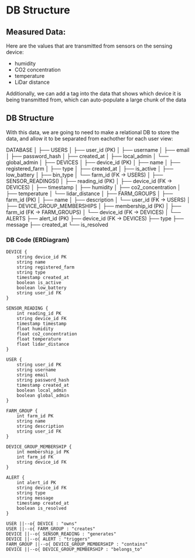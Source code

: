# DB Structure

## Measured Data:

Here are the values that are transmitted from sensors on the sensing device:

* humidity
* CO2 concentration
* temperature
* LiDar distance

Additionally, we can add a tag into the data that shows which device it is being transmitted from, which can auto-populate a large chunk of the data

## DB Structure

With this data, we are going to need to make a relational DB to store the data, and allow it to be separated from eachother for each user view:

DATABASE
│
├── USERS
│   ├── user_id (PK)
│   ├── username
│   ├── email
│   ├── password_hash
│   ├── created_at
│   ├── local_admin
│   └── global_admin
│
├── DEVICES
│   ├── device_id (PK)
│   ├── name
│   ├── registered_farm
│   ├── type
│   ├── created_at
│   ├── is_active
│   ├── low_battery
│   ├── bin_type
│   └── farm_id (FK → USERS)
│
├── SENSOR_READINGS()
│   ├── reading_id (PK)
│   ├── device_id (FK → DEVICES)
│   ├── timestamp
│   ├── humidity
│   ├── co2_concentration
│   ├── temperature
│   └── lidar_distance
│
├── FARM_GROUPS
│   ├── farm_id (PK)
│   ├── name
│   ├── description
│   └── user_id (FK → USERS)
│
├── DEVICE_GROUP_MEMBERSHIPS
│   ├── membership_id (PK)
│   ├── farm_id (FK → FARM_GROUPS)
│   └── device_id (FK → DEVICES)
│
└── ALERTS
    ├── alert_id (PK)
    ├── device_id (FK → DEVICES)
    ├── type
    ├── message
    ├── created_at
    └── is_resolved



### DB Code (ERDiagram)

```
DEVICE {
    string device_id PK
    string name
    string registered_farm
    string type
    timestamp created_at
    boolean is_active
    boolean low_battery
    string user_id FK
}

SENSOR_READING {
    int reading_id PK
    string device_id FK
    timestamp timestamp
    float humidity
    float co2_concentration
    float temperature
    float lidar_distance
}

USER {
    string user_id PK
    string username
    string email
    string password_hash
    timestamp created_at
    boolean local_admin
    boolean global_admin
}

FARM_GROUP {
    int farm_id PK
    string name
    string description
    string user_id FK
}

DEVICE_GROUP_MEMBERSHIP {
    int membership_id PK
    int farm_id FK
    string device_id FK
}

ALERT {
    int alert_id PK
    string device_id FK
    string type
    string message
    timestamp created_at
    boolean is_resolved
}

USER ||--o{ DEVICE : "owns"
USER ||--o{ FARM_GROUP : "creates"
DEVICE ||--o{ SENSOR_READING : "generates"
DEVICE ||--o{ ALERT : "triggers"
FARM_GROUP ||--o{ DEVICE_GROUP_MEMBERSHIP : "contains"
DEVICE ||--o{ DEVICE_GROUP_MEMBERSHIP : "belongs_to"
```
